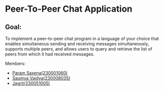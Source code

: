 # Peer-To-Peer Chat Application

## Goal:
To implement a peer-to-peer chat program in a language of your choice that enables simultaneous sending and receiving messages simultaneously, supports multiple peers, and allows users to query and retrieve the list of peers from which it had received messages.

Members:
<br>
- [Param Saxena(230001060)](https://github.com/user-230087)
- [Saumya Vaidya(230008035)](https://github.com/pohrselvan)
- [Jagrit(230051005)](https://github.com/Swarangi-codes)

  
